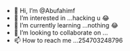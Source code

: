 - 👋 Hi, I’m @Abufahimf
- 👀 I’m interested in ...hacking u 😂
- 🌱 I’m currently learning ...nothing 😂
- 💞️ I’m looking to collaborate on ...
- 📫 How to reach me ...254703248796

<!---
Abufahimf/Abufahimf is a ✨ special ✨ repository because its `README.md` (this file) appears on your GitHub profile.
You can click the Preview link to take a look at your changes.
--->
